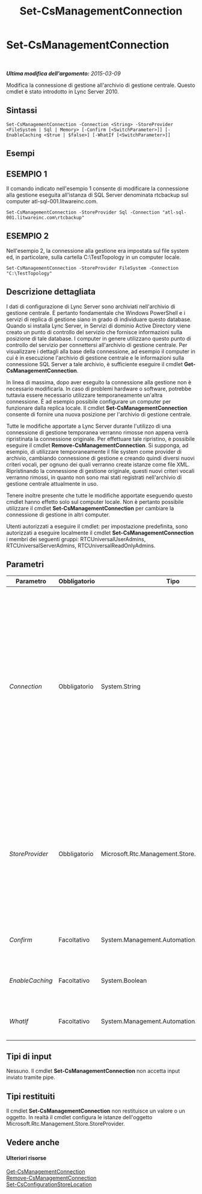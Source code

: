 ﻿---
title: Set-CsManagementConnection
TOCTitle: Set-CsManagementConnection
ms:assetid: f7cf19ba-6c56-4f74-9757-843e1ca0c9a1
ms:mtpsurl: https://technet.microsoft.com/it-it/library/Gg413045(v=OCS.15)
ms:contentKeyID: 49302506
ms.date: 08/24/2015
mtps_version: v=OCS.15
ms.translationtype: HT
---

# Set-CsManagementConnection

 

_**Ultima modifica dell'argomento:** 2015-03-09_

Modifica la connessione di gestione all'archivio di gestione centrale. Questo cmdlet è stato introdotto in Lync Server 2010.

## Sintassi

    Set-CsManagementConnection -Connection <String> -StoreProvider <FileSystem | Sql | Memory> [-Confirm [<SwitchParameter>]] [-EnableCaching <$true | $false>] [-WhatIf [<SwitchParameter>]]

## Esempi

## ESEMPIO 1

Il comando indicato nell'esempio 1 consente di modificare la connessione alla gestione eseguita all'istanza di SQL Server denominata rtcbackup sul computer atl-sql-001.litwareinc.com.

    Set-CsManagementConnection -StoreProvider Sql -Connection "atl-sql-001.litwareinc.com\rtcbackup"

## ESEMPIO 2

Nell'esempio 2, la connessione alla gestione era impostata sul file system ed, in particolare, sulla cartella C:\\TestTopology in un computer locale.

    Set-CsManagementConnection -StoreProvider FileSystem -Connection "C:\TestTopology"

## Descrizione dettagliata

I dati di configurazione di Lync Server sono archiviati nell'archivio di gestione centrale. È pertanto fondamentale che Windows PowerShell e i servizi di replica di gestione siano in grado di individuare questo database. Quando si installa Lync Server, in Servizi di dominio Active Directory viene creato un punto di controllo del servizio che fornisce informazioni sulla posizione di tale database. I computer in genere utilizzano questo punto di controllo del servizio per connettersi all'archivio di gestione centrale. Per visualizzare i dettagli alla base della connessione, ad esempio il computer in cui è in esecuzione l'archivio di gestione centrale e le informazioni sulla connessione SQL Server a tale archivio, è sufficiente eseguire il cmdlet **Get-CsManagementConnection**.

In linea di massima, dopo aver eseguito la connessione alla gestione non è necessario modificarla. In caso di problemi hardware o software, potrebbe tuttavia essere necessario utilizzare temporaneamente un'altra connessione. È ad esempio possibile configurare un computer per funzionare dalla replica locale. Il cmdlet **Set-CsManagementConnection** consente di fornire una nuova posizione per l'archivio di gestione centrale.

Tutte le modifiche apportate a Lync Server durante l'utilizzo di una connessione di gestione temporanea verranno rimosse non appena verrà ripristinata la connessione originale. Per effettuare tale ripristino, è possibile eseguire il cmdlet **Remove-CsManagementConnection**. Si supponga, ad esempio, di utilizzare temporaneamente il file system come provider di archivio, cambiando connessione di gestione e creando quindi diversi nuovi criteri vocali, per ognuno dei quali verranno create istanze come file XML. Ripristinando la connessione di gestione originale, questi nuovi criteri vocali verranno rimossi, in quanto non sono mai stati registrati nell'archivio di gestione centrale attualmente in uso.

Tenere inoltre presente che tutte le modifiche apportate eseguendo questo cmdlet hanno effetto solo sul computer locale. Non è pertanto possibile utilizzare il cmdlet **Set-CsManagementConnection** per cambiare la connessione di gestione in altri computer.

Utenti autorizzati a eseguire il cmdlet: per impostazione predefinita, sono autorizzati a eseguire localmente il cmdlet **Set-CsManagementConnection** i membri dei seguenti gruppi: RTCUniversalUserAdmins, RTCUniversalServerAdmins, RTCUniversalReadOnlyAdmins.

## Parametri


<table>
<colgroup>
<col style="width: 25%" />
<col style="width: 25%" />
<col style="width: 25%" />
<col style="width: 25%" />
</colgroup>
<thead>
<tr class="header">
<th>Parametro</th>
<th>Obbligatorio</th>
<th>Tipo</th>
<th>Descrizione</th>
</tr>
</thead>
<tbody>
<tr class="odd">
<td><p><em>Connection</em></p></td>
<td><p>Obbligatorio</p></td>
<td><p>System.String</p></td>
<td><p>Le informazioni sulla posizione per l'istanza di SQL Server o la cartella del file system utilizzata come connessione di gestione.</p>
<p>Ad esempio, se la nuova connessione di gestione viene effettuata all'istanza di SQL Server denominata rtcbackup nel computer atl-sql-001.litwareinc.com, utilizzare la seguente sintassi: -Connection &quot;atl-sql-001.litwareinc.com\rtcbackup&quot;.</p>
<p>Se si desidera creare una connessione alla gestione per la cartella C:\TestTopology, utilizzare la seguente sintassi: -Connection &quot;C:\TestTopology&quot;. Se la cartella non esiste, verrà creata dal cmdlet <strong>Set-CsManagementConnection</strong>.</p></td>
</tr>
<tr class="even">
<td><p><em>StoreProvider</em></p></td>
<td><p>Obbligatorio</p></td>
<td><p>Microsoft.Rtc.Management.Store.StoreProvider</p></td>
<td><p>Indica il tipo di archivio back-end usato per le informazioni di configurazione. Per archiviare i dati di configurazione in SQL Server, impostare StoreProvider nel modo seguente: -StoreProvider Sql. Per archiviare i dati di configurazione nel file system, usare la seguente sintassi: -StoreProvider FileSystem. Non modificare la proprietà StoreProvider, a meno che non si ricevano istruzioni in merito dal personale di supporto Microsoft.</p></td>
</tr>
<tr class="odd">
<td><p><em>Confirm</em></p></td>
<td><p>Facoltativo</p></td>
<td><p>System.Management.Automation.SwitchParameter</p></td>
<td><p>Viene visualizzata una richiesta di conferma prima di eseguire il comando.</p></td>
</tr>
<tr class="even">
<td><p><em>EnableCaching</em></p></td>
<td><p>Facoltativo</p></td>
<td><p>System.Boolean</p></td>
<td><p>Quando è impostato su True ($True), è abilitata la memorizzazione nella cache per la connessione di gestione.</p></td>
</tr>
<tr class="odd">
<td><p><em>WhatIf</em></p></td>
<td><p>Facoltativo</p></td>
<td><p>System.Management.Automation.SwitchParameter</p></td>
<td><p>Descrive ciò che accadrebbe se si eseguisse il comando senza eseguirlo realmente.</p></td>
</tr>
</tbody>
</table>


## Tipi di input

Nessuno. Il cmdlet **Set-CsManagementConnection** non accetta input inviato tramite pipe.

## Tipi restituiti

Il cmdlet **Set-CsManagementConnection** non restituisce un valore o un oggetto. In realtà il cmdlet configura le istanze dell'oggetto Microsoft.Rtc.Management.Store.StoreProvider.

## Vedere anche

#### Ulteriori risorse

[Get-CsManagementConnection](get-csmanagementconnection.md)  
[Remove-CsManagementConnection](remove-csmanagementconnection.md)  
[Set-CsConfigurationStoreLocation](set-csconfigurationstorelocation.md)


